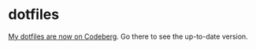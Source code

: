 # dotfiles

[My dotfiles are now on Codeberg](https://codeberg.org/moonglum/dotfiles). Go there to see the up-to-date version.
